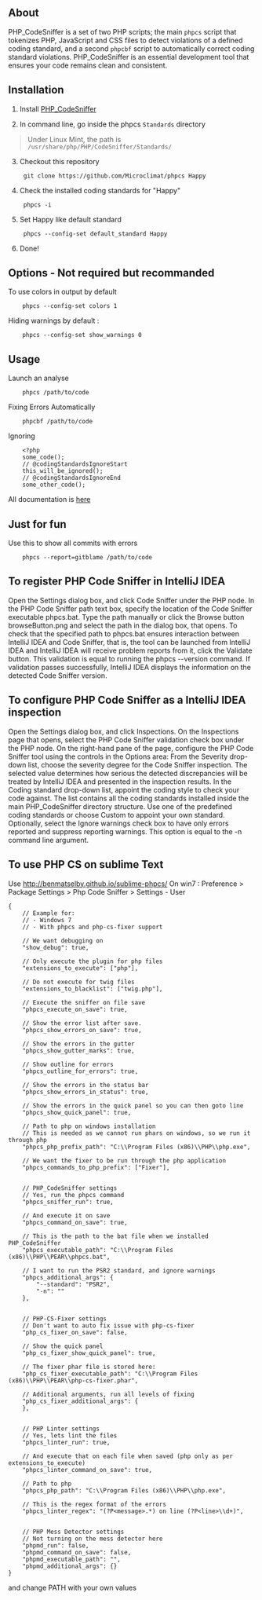 About
-----

PHP\_CodeSniffer is a set of two PHP scripts; the main `phpcs` script that tokenizes PHP, JavaScript and CSS files to detect violations of a defined coding standard, and a second `phpcbf` script to automatically correct coding standard violations. PHP\_CodeSniffer is an essential development tool that ensures your code remains clean and consistent.

Installation
------------

1. Install [PHP_CodeSniffer](https://github.com/squizlabs/PHP_CodeSniffer)

2. In command line, go inside the phpcs `Standards` directory
> Under Linux Mint, the path is `/usr/share/php/PHP/CodeSniffer/Standards/`

3. Checkout this repository

        git clone https://github.com/Microclimat/phpcs Happy

4. Check the installed coding standards for "Happy"

        phpcs -i

5. Set Happy like default standard

        phpcs --config-set default_standard Happy

6. Done!

Options - Not required but recommanded
----------------------

To use colors in output by default

        phpcs --config-set colors 1

Hiding warnings by default :

        phpcs --config-set show_warnings 0

Usage
------

Launch an analyse

        phpcs /path/to/code
        
Fixing Errors Automatically

        phpcbf /path/to/code
        
Ignoring 

        <?php
        some_code();
        // @codingStandardsIgnoreStart
        this_will_be_ignored();
        // @codingStandardsIgnoreEnd
        some_other_code();

All documentation is [here](https://github.com/squizlabs/PHP_CodeSniffer/wiki)

Just for fun
------------

Use this to show all commits with errors

        phpcs --report=gitblame /path/to/code
        
To register PHP Code Sniffer in IntelliJ IDEA
---------------------------------------------

Open the Settings dialog box, and click Code Sniffer under the PHP node.
In the PHP Code Sniffer path text box, specify the location of the Code Sniffer executable phpcs.bat. Type the path manually or click the Browse button browseButton.png and select the path in the dialog box, that opens.
To check that the specified path to phpcs.bat ensures interaction between IntelliJ IDEA and Code Sniffer, that is, the tool can be launched from IntelliJ IDEA and IntelliJ IDEA will receive problem reports from it, click the Validate button. This validation is equal to running the phpcs --version command. If validation passes successfully, IntelliJ IDEA displays the information on the detected Code Sniffer version.

To configure PHP Code Sniffer as a IntelliJ IDEA inspection
-----------------------------------------------------------

Open the Settings dialog box, and click Inspections.
On the Inspections page that opens, select the PHP Code Sniffer validation check box under the PHP node.
On the right-hand pane of the page, configure the PHP Code Sniffer tool using the controls in the Options area:
From the Severity drop-down list, choose the severity degree for the Code Sniffer inspection. The selected value determines how serious the detected discrepancies will be treated by IntelliJ IDEA and presented in the inspection results.
In the Coding standard drop-down list, appoint the coding style to check your code against. The list contains all the coding standards installed inside the main PHP_CodeSniffer directory structure.
Use one of the predefined coding standards or choose Custom to appoint your own standard.
Optionally, select the Ignore warnings check box to have only errors reported and suppress reporting warnings. This option is equal to the -n command line argument.


To use PHP CS on sublime Text
------------------------------

Use http://benmatselby.github.io/sublime-phpcs/
On win7 : Preference > Package Settings > Php Code Sniffer > Settings - User
 
```
{
    // Example for:
    // - Windows 7
    // - With phpcs and php-cs-fixer support

    // We want debugging on
    "show_debug": true,

    // Only execute the plugin for php files
    "extensions_to_execute": ["php"],

    // Do not execute for twig files
    "extensions_to_blacklist": ["twig.php"],

    // Execute the sniffer on file save
    "phpcs_execute_on_save": true,

    // Show the error list after save.
    "phpcs_show_errors_on_save": true,

    // Show the errors in the gutter
    "phpcs_show_gutter_marks": true,

    // Show outline for errors
    "phpcs_outline_for_errors": true,

    // Show the errors in the status bar
    "phpcs_show_errors_in_status": true,

    // Show the errors in the quick panel so you can then goto line
    "phpcs_show_quick_panel": true,

    // Path to php on windows installation
    // This is needed as we cannot run phars on windows, so we run it through php
    "phpcs_php_prefix_path": "C:\\Program Files (x86)\\PHP\\php.exe",

    // We want the fixer to be run through the php application
    "phpcs_commands_to_php_prefix": ["Fixer"],


    // PHP_CodeSniffer settings
    // Yes, run the phpcs command
    "phpcs_sniffer_run": true,

    // And execute it on save
    "phpcs_command_on_save": true,

    // This is the path to the bat file when we installed PHP_CodeSniffer
    "phpcs_executable_path": "C:\\Program Files (x86)\\PHP\\PEAR\\phpcs.bat",

    // I want to run the PSR2 standard, and ignore warnings
    "phpcs_additional_args": {
        "--standard": "PSR2",
        "-n": ""
    },


    // PHP-CS-Fixer settings
    // Don't want to auto fix issue with php-cs-fixer
    "php_cs_fixer_on_save": false,

    // Show the quick panel
    "php_cs_fixer_show_quick_panel": true,

    // The fixer phar file is stored here:
    "php_cs_fixer_executable_path": "C:\\Program Files (x86)\\PHP\\PEAR\\php-cs-fixer.phar",

    // Additional arguments, run all levels of fixing
    "php_cs_fixer_additional_args": {
    },


    // PHP Linter settings
    // Yes, lets lint the files
    "phpcs_linter_run": true,

    // And execute that on each file when saved (php only as per extensions_to_execute)
    "phpcs_linter_command_on_save": true,

    // Path to php
    "phpcs_php_path": "C:\\Program Files (x86)\\PHP\\php.exe",

    // This is the regex format of the errors
    "phpcs_linter_regex": "(?P<message>.*) on line (?P<line>\\d+)",


    // PHP Mess Detector settings
    // Not turning on the mess detector here
    "phpmd_run": false,
    "phpmd_command_on_save": false,
    "phpmd_executable_path": "",
    "phpmd_additional_args": {}
}
```
and change PATH with your own values
